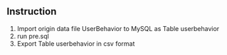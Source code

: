 ## Instruction

1. Import origin data file UserBehavior to MySQL as Table userbehavior
2. run pre.sql
3. Export Table userbehavior in csv format
